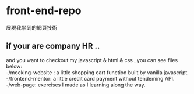 # front-end-repo
展現我學到的網頁技術
## if your are company HR ..
  and you want to checkout my javascript & html & css , you can see files below:  
  -/mocking-website : a little shopping cart function built by vanilla javascript.  
  -/frontend-mentor: a little credit card payment without tendeming API.  
  -/web-page: exercises I made as I learning along the way.  
  
